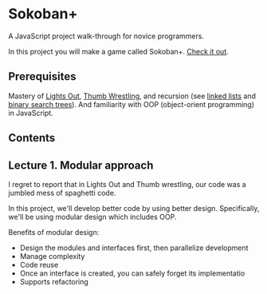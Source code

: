 # Sokoban+

A JavaScript project walk-through for novice programmers.

In this project you will make a game called Sokoban+. [Check it out](https://mikegagnon.github.io/sokoban/).

## Prerequisites

Mastery of [Lights Out](https://github.com/mikegagnon/lights-out/blob/master/README.md),
[Thumb Wrestling](https://github.com/mikegagnon/thumb-wrestling/blob/master/README.md), and
recursion (see [linked lists](https://github.com/mikegagnon/linked-lists/blob/master/README.md) and
[binary search trees](https://github.com/mikegagnon/bst/blob/master/README.md)).
And familiarity with OOP (object-orient programming) in JavaScript.

## Contents

## Lecture 1. Modular approach

I regret to report that in Lights Out and Thumb wrestling, our code was a jumbled mess of spaghetti code.

In this project, we'll develop better code by using better design. Specifically, we'll be using modular
design which includes OOP.

Benefits of modular design:

- Design the modules and interfaces first, then parallelize development
- Manage complexity
- Code reuse
- Once an interface is created, you can safely forget its implementatio
- Supports refactoring

